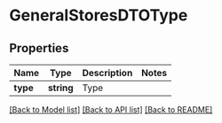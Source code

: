 # GeneralStoresDTOType

## Properties
Name | Type | Description | Notes
------------ | ------------- | ------------- | -------------
**type** | **string** | Type | 

[[Back to Model list]](../README.md#documentation-for-models) [[Back to API list]](../README.md#documentation-for-api-endpoints) [[Back to README]](../README.md)


